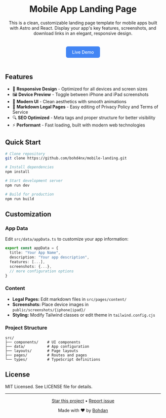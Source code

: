 <div align="center">

# Mobile App Landing Page

This is a clean, customizable landing page template for mobile apps built with Astro and React. Display your app's key features, screenshots, and download links in an elegant, responsive design.

<div>
  <a href="https://landing.bohd4n.dev" style="
    display: inline-block;
    padding: 10px 20px;
    font-weight: 500;
    color: white;
    background: #4285F4;
    text-decoration: none;
    border-radius: 6px;
    margin: 20px 0;
  ">Live Demo</a>
</div>

</div>

## Features

- 📱 **Responsive Design** - Optimized for all devices and screen sizes
- 🖼️ **Device Preview** - Toggle between iPhone and iPad screenshots
- 🎨 **Modern UI** - Clean aesthetics with smooth animations
- 📝 **Markdown Legal Pages** - Easy editing of Privacy Policy and Terms of Service
- 🔍 **SEO Optimized** - Meta tags and proper structure for better visibility
- ⚡ **Performant** - Fast loading, built with modern web technologies

## Quick Start

```bash
# Clone repository
git clone https://github.com/bohd4nx/mobile-landing.git

# Install dependencies
npm install

# Start development server
npm run dev

# Build for production
npm run build
```

## Customization

### App Data

Edit `src/data/appData.ts` to customize your app information:
```typescript
export const appData = {
  title: "Your App Name",
  description: "Your app description",
  features: [...],
  screenshots: {...},
  // more configuration options
}
```

### Content

- **Legal Pages:** Edit markdown files in `src/pages/content/`
- **Screenshots:** Place device images in `public/screenshots/{iphone|ipad}/`
- **Styling:** Modify Tailwind classes or edit theme in `tailwind.config.cjs`

### Project Structure

```
src/
├── components/    # UI components
├── data/          # App configuration
├── layouts/       # Page layouts
├── pages/         # Routes and pages
└── types/         # TypeScript definitions
```

## License

MIT Licensed. See LICENSE file for details.

---

<div align="center">
  <p>
    <a href="https://github.com/bohd4nx/mobile-landing/stargazers">Star this project</a> •
    <a href="https://github.com/bohd4nx/mobile-landing/issues">Report issue</a>
  </p>
  <p>Made with ❤️ by <a href="https://t.me/bohd4nx">Bohdan</a></p>
</div>